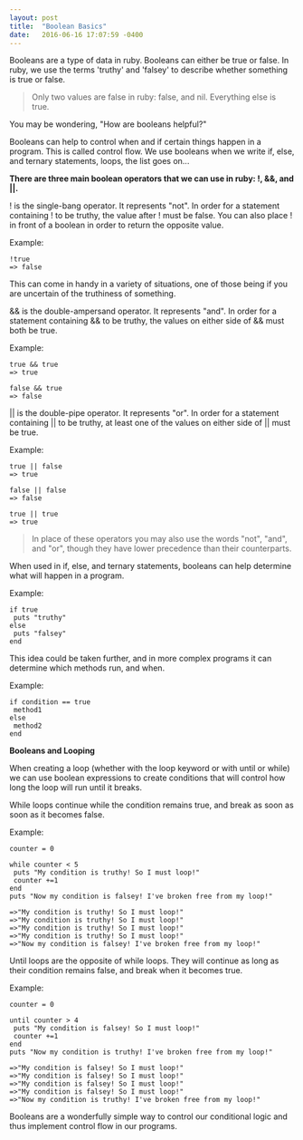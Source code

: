 ```yaml
---
layout: post
title:  "Boolean Basics"
date:   2016-06-16 17:07:59 -0400
---
```



Booleans are a type of data in ruby. Booleans can either be true or false. In ruby, we use the terms 'truthy' and 'falsey' to describe whether something is true or false. 

> Only two values are false in ruby: false, and nil. Everything else is true.

You may be wondering, "How are booleans helpful?"

Booleans can help to control when and if certain things happen in a program. This is called control flow. We use booleans when we write if, else, and ternary statements, loops, the list goes on...


**There are three main boolean operators that we can use in ruby: !, &&, and ||.**

! is the single-bang operator. It represents "not". In order for a statement containing ! to be truthy, the value after ! must be false. You can also place ! in front of a boolean in order to return the opposite value.

Example:

```
!true
=> false
```

This can come in handy in a variety of situations, one of those being if you are uncertain of the truthiness of something.


&& is the double-ampersand operator. It represents "and". In order for a statement containing && to be truthy, the values on either side of && must both be true.

Example:

```
true && true
=> true

false && true
=> false
```


|| is the double-pipe operator. It represents "or". In order for a statement containing || to be truthy, at least one of the values on either side of || must be true.

Example:

```
true || false
=> true

false || false
=> false

true || true
=> true
```

> In place of these operators you may also use the words "not", "and", and "or", though they have lower precedence than their counterparts.


When used in if, else, and ternary statements, booleans can help determine what will happen in a program.

Example:

```
if true
 puts "truthy"
else
 puts "falsey"
end
```

This idea could be taken further, and in more complex programs it can determine which methods run, and when.

Example:

```
if condition == true
 method1
else
 method2
end
```

**Booleans and Looping**

When creating a loop (whether with the loop keyword or with until or while) we can use boolean expressions to create conditions that will control how long the loop will run until it breaks.

While loops continue while the condition remains true, and break as soon as soon as it becomes false.

Example:

```
counter = 0

while counter < 5
 puts "My condition is truthy! So I must loop!"
 counter +=1
end
puts "Now my condition is falsey! I've broken free from my loop!"

=>"My condition is truthy! So I must loop!"
=>"My condition is truthy! So I must loop!"
=>"My condition is truthy! So I must loop!"
=>"My condition is truthy! So I must loop!"
=>"Now my condition is falsey! I've broken free from my loop!"
```

Until loops are the opposite of while loops. They will continue as long as their condition remains false, and break when it becomes true.

Example:

```
counter = 0

until counter > 4
 puts "My condition is falsey! So I must loop!"
 counter +=1
end
puts "Now my condition is truthy! I've broken free from my loop!"

=>"My condition is falsey! So I must loop!"
=>"My condition is falsey! So I must loop!"
=>"My condition is falsey! So I must loop!"
=>"My condition is falsey! So I must loop!"
=>"Now my condition is truthy! I've broken free from my loop!"
```

Booleans are a wonderfully simple way to control our conditional logic and thus implement control flow in our programs. 
